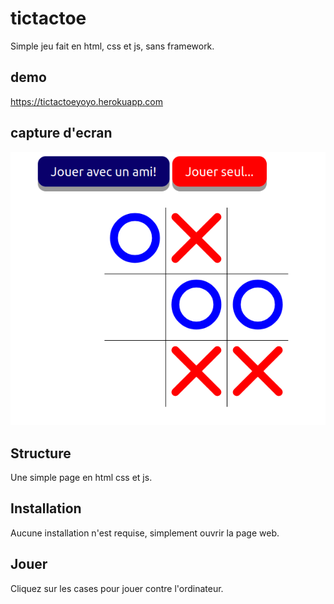 # tictactoe 

Simple jeu fait en html, css et js, sans framework.

## demo 

https://tictactoeyoyo.herokuapp.com

## capture d'ecran

![Screenshot2](./screenshots/game.png)

## Structure

Une simple page en html css et js.

## Installation

Aucune installation n'est requise, simplement ouvrir la page web.

## Jouer

Cliquez sur les cases pour jouer contre l'ordinateur.